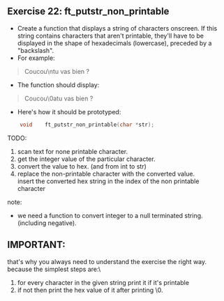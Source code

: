## Exercise 22: ft_putstr_non_printable
- Create a function that displays a string of characters onscreen. If this string contains characters that aren't printable, they'll have to be displayed in the shape of hexadecimals (lowercase), preceded by a "backslash".
- For example:
> Coucou\ntu vas bien ?
- The function should display:
> Coucou\0atu vas bien ?
- Here's how it should be prototyped:
```C
	void	ft_putstr_non_printable(char *str);
```

TODO:
1. scan text for none printable character.
2. get the integer value of the particular character.
3. convert the value to hex. (and from int to str)
4. replace the non-printable character with the converted value.\
	insert the converted hex string in the index of the non printable character 

note:
- we need a function to convert integer to a null terminated string. (including negative).


## IMPORTANT:
that's why you always need to understand the exercise the right way.\
because the simplest steps are:\
1. for every character in the given string print it if it's printable
2. if not then print the hex value of it after printing \\0.
